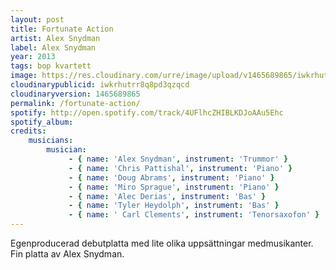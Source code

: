 ```yaml
---
layout: post
title: Fortunate Action
artist: Alex Snydman
label: Alex Snydman
year: 2013
tags: bop kvartett
image: https://res.cloudinary.com/urre/image/upload/v1465689865/iwkrhutrr8q8pd3qzqcd.jpg
cloudinarypublicid: iwkrhutrr8q8pd3qzqcd
cloudinaryversion: 1465689865
permalink: /fortunate-action/
spotify: http://open.spotify.com/track/4UFlhcZHIBLKDJoAAu5Ehc
spotify_album: 
credits:
    musicians:
        musician:
             - { name: 'Alex Snydman', instrument: 'Trummor' }
             - { name: 'Chris Pattishal', instrument: 'Piano' }
             - { name: 'Doug Abrams', instrument: 'Piano' }
             - { name: 'Miro Sprague', instrument: 'Piano' }
             - { name: 'Alec Derias', instrument: 'Bas' }
             - { name: 'Tyler Heydolph', instrument: 'Bas' }
             - { name: ' Carl Clements', instrument: 'Tenorsaxofon' }
---
```


Egenproducerad debutplatta med lite olika uppsättningar medmusikanter. Fin platta av Alex Snydman.
